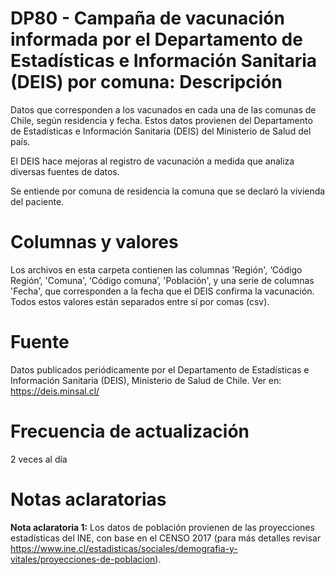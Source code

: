 # DP80 - Campaña de vacunación informada por el Departamento de Estadísticas e Información Sanitaria (DEIS) por comuna: Descripción
Datos que corresponden a los vacunados en cada una de las comunas de Chile, según residencia y fecha. Estos datos provienen del Departamento de Estadísticas e Información Sanitaria (DEIS) del Ministerio de Salud del país. 

El DEIS hace mejoras al registro de vacunación a medida que analiza diversas fuentes de datos. 

Se entiende por comuna de residencia la comuna que se declaró la vivienda del paciente. 

# Columnas y valores
Los archivos en esta carpeta contienen las columnas 'Región', ‘Código Región’, 'Comuna', ‘Código comuna’, 'Población', y una serie de columnas 'Fecha', que corresponden a la fecha que el DEIS confirma la vacunación. Todos estos valores están separados entre sí por comas (csv).

# Fuente
Datos publicados periódicamente por el Departamento de Estadísticas e Información Sanitaria (DEIS), Ministerio de Salud de Chile. Ver en:
https://deis.minsal.cl/

# Frecuencia de actualización

2 veces al día

# Notas aclaratorias

**Nota aclaratoria 1:** Los datos de población provienen de las proyecciones estadísticas del INE, con base en el CENSO 2017 (para más detalles revisar https://www.ine.cl/estadisticas/sociales/demografia-y-vitales/proyecciones-de-poblacion).
